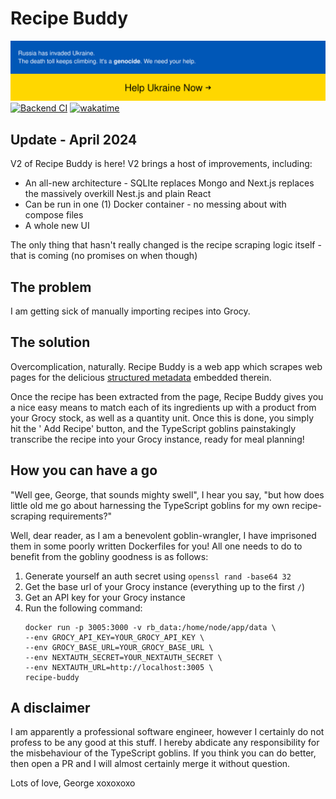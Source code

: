 # Recipe Buddy

[![Stand With Ukraine](https://raw.githubusercontent.com/vshymanskyy/StandWithUkraine/main/banner2-direct.svg)](https://stand-with-ukraine.pp.ua)
[![Backend CI](https://github.com/georgegebbett/recipe-buddy/actions/workflows/backend-ci.yml/badge.svg)](https://github.com/georgegebbett/recipe-buddy/actions/workflows/backend-ci.yml) [![wakatime](https://wakatime.com/badge/user/43ab5910-d51d-486b-9e03-376e766a43d3/project/c2af7adc-0f49-4c92-bcaa-63bb2f09e9e2.svg)](https://wakatime.com/badge/user/43ab5910-d51d-486b-9e03-376e766a43d3/project/c2af7adc-0f49-4c92-bcaa-63bb2f09e9e2)

## Update - April 2024

V2 of Recipe Buddy is here! V2 brings a host of improvements, including:

* An all-new architecture - SQLIte replaces Mongo and Next.js replaces the massively overkill Nest.js and plain React
* Can be run in one (1) Docker container - no messing about with compose files
* A whole new UI

The only thing that hasn't really changed is the recipe scraping logic itself - that is coming (no promises on when
though)

## The problem

I am getting sick of manually importing recipes into Grocy.

## The solution

Overcomplication, naturally. Recipe Buddy is a web app which scrapes web pages for the
delicious [structured metadata](https://schema.org/Recipe) embedded therein.

Once the recipe has been extracted from the page, Recipe Buddy gives you a nice easy means to match each of its
ingredients up with a product from your Grocy stock, as well as a quantity unit. Once this is done, you simply hit the '
Add Recipe' button, and the TypeScript goblins painstakingly transcribe the recipe into your Grocy instance, ready for
meal planning!

## How you can have a go

"Well gee, George, that sounds mighty swell", I hear you say, "but how does little old me go about harnessing the
TypeScript goblins for my own recipe-scraping requirements?"

Well, dear reader, as I am a benevolent goblin-wrangler, I have imprisoned them in some poorly written Dockerfiles for
you! All one needs to do to benefit from the gobliny goodness is as follows:

1. Generate yourself an auth secret using `openssl rand -base64 32`
2. Get the base url of your Grocy instance (everything up to the first `/`)
3. Get an API key for your Grocy instance
4. Run the following command:
    ```
    docker run -p 3005:3000 -v rb_data:/home/node/app/data \
    --env GROCY_API_KEY=YOUR_GROCY_API_KEY \ 
    --env GROCY_BASE_URL=YOUR_GROCY_BASE_URL \
    --env NEXTAUTH_SECRET=YOUR_NEXTAUTH_SECRET \
    --env NEXTAUTH_URL=http://localhost:3005 \
    recipe-buddy 
    ```

## A disclaimer

I am apparently a professional software engineer, however I certainly do not profess to be any good at this stuff. I
hereby abdicate any responsibility for the misbehaviour of the TypeScript goblins. If you think you can do better, then
open a PR and I will almost certainly merge it without question.

Lots of love, George xoxoxoxo
